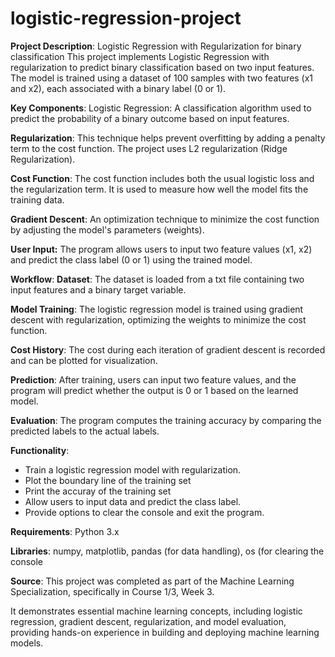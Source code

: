 # logistic-regression-project

**Project Description**: Logistic Regression with Regularization for binary classification
This project implements Logistic Regression with regularization to predict binary classification based on two input features. The model is trained using a dataset of 100 samples with two features (x1 and x2), each associated with a binary label (0 or 1).

**Key Components**:
Logistic Regression: A classification algorithm used to predict the probability of a binary outcome based on input features.

**Regularization**: This technique helps prevent overfitting by adding a penalty term to the cost function. The project uses L2 regularization (Ridge Regularization).

**Cost Function**: The cost function includes both the usual logistic loss and the regularization term. It is used to measure how well the model fits the training data.

**Gradient Descent**: An optimization technique to minimize the cost function by adjusting the model's parameters (weights).

**User Input:** The program allows users to input two feature values (x1, x2) and predict the class label (0 or 1) using the trained model.

**Workflow**:
**Dataset**: The dataset is loaded from a txt file containing two input features and a binary target variable.

**Model Training**: The logistic regression model is trained using gradient descent with regularization, optimizing the weights to minimize the cost function.

**Cost History**: The cost during each iteration of gradient descent is recorded and can be plotted for visualization.

**Prediction**: After training, users can input two feature values, and the program will predict whether the output is 0 or 1 based on the learned model.

**Evaluation**: The program computes the training accuracy by comparing the predicted labels to the actual labels.

**Functionality**:
  - Train a logistic regression model with regularization.
  - Plot the boundary line of the training set
  - Print the   accuray of the training set
  - Allow users to input data and predict the class label.
  - Provide options to clear the console and exit the program.

**Requirements**:
Python 3.x

**Libraries**: numpy, matplotlib, pandas (for data handling), os (for clearing the console    

**Source**: This project was completed as part of the Machine Learning Specialization, specifically in Course 1/3, Week 3.

It demonstrates essential machine learning concepts, including logistic regression, gradient descent, regularization, and model evaluation, providing hands-on experience in building and deploying machine learning models.
